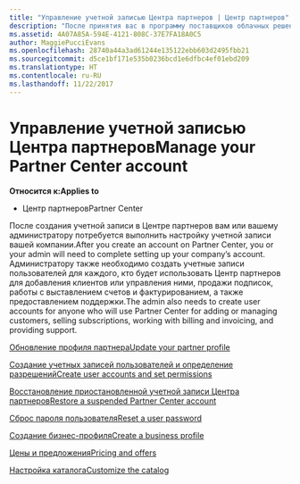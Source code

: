 ```yaml
---
title: "Управление учетной записью Центра партнеров | Центр партнеров"
description: "После принятия вас в программу поставщиков облачных решений вам или вашему администратору необходимо будет настроить учетную запись компании в Центре партнеров."
ms.assetid: 4A07A85A-594E-4121-808C-37E7FA18A0C5
author: MaggiePucciEvans
ms.openlocfilehash: 28740a44a3ad61244e135122ebb603d2495fbb21
ms.sourcegitcommit: d5ce1bf171e535b0236bcd1e6dfbc4ef01ebd209
ms.translationtype: HT
ms.contentlocale: ru-RU
ms.lasthandoff: 11/22/2017
---
```

# <a name="manage-your-partner-center-account"></a><span data-ttu-id="feb1a-103">Управление учетной записью Центра партнеров</span><span class="sxs-lookup"><span data-stu-id="feb1a-103">Manage your Partner Center account</span></span>

**<span data-ttu-id="feb1a-104">Относится к:</span><span class="sxs-lookup"><span data-stu-id="feb1a-104">Applies to</span></span>**

-  <span data-ttu-id="feb1a-105">Центр партнеров</span><span class="sxs-lookup"><span data-stu-id="feb1a-105">Partner Center</span></span>

<span data-ttu-id="feb1a-106">После создания учетной записи в Центре партнеров вам или вашему администратору потребуется выполнить настройку учетной записи вашей компании.</span><span class="sxs-lookup"><span data-stu-id="feb1a-106">After you create an account on Partner Center, you or your admin will need to complete setting up your company’s account.</span></span> <span data-ttu-id="feb1a-107">Администратору также необходимо создать учетные записи пользователей для каждого, кто будет использовать Центр партнеров для добавления клиентов или управления ними, продажи подписок, работы с выставлением счетов и фактурированием, а также предоставлением поддержки.</span><span class="sxs-lookup"><span data-stu-id="feb1a-107">The admin also needs to create user accounts for anyone who will use Partner Center for adding or managing customers, selling subscriptions, working with billing and invoicing, and providing support.</span></span>

[<span data-ttu-id="feb1a-108">Обновление профиля партнера</span><span class="sxs-lookup"><span data-stu-id="feb1a-108">Update your partner profile</span></span>](update-your-partner-profile.md)

[<span data-ttu-id="feb1a-109">Создание учетных записей пользователей и определение разрешений</span><span class="sxs-lookup"><span data-stu-id="feb1a-109">Create user accounts and set permissions</span></span>](create-user-accounts-and-set-permissions.md)

[<span data-ttu-id="feb1a-110">Восстановление приостановленной учетной записи Центра партнеров</span><span class="sxs-lookup"><span data-stu-id="feb1a-110">Restore a suspended Partner Center account</span></span>](suspended-partner-center-account.md)

[<span data-ttu-id="feb1a-111">Сброс пароля пользователя</span><span class="sxs-lookup"><span data-stu-id="feb1a-111">Reset a user password</span></span>](reset-a-user-password.md)

[<span data-ttu-id="feb1a-112">Создание бизнес-профиля</span><span class="sxs-lookup"><span data-stu-id="feb1a-112">Create a business profile</span></span>](create-a-marketing-profile.md)

[<span data-ttu-id="feb1a-113">Цены и предложения</span><span class="sxs-lookup"><span data-stu-id="feb1a-113">Pricing and offers</span></span>](pricing-and-offers.md)

[<span data-ttu-id="feb1a-114">Настройка каталога</span><span class="sxs-lookup"><span data-stu-id="feb1a-114">Customize the catalog</span></span>](customize-the-catalog.md)

 

 



